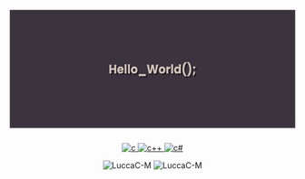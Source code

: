 <h1 align="center"> 
<img src="https://raw.githubusercontent.com/LuccaC-M/LuccaC-M/master/img/banner.png" alt="banner" width="550" height="210"/> 
</h1>
<p align="center">
<a href="https://www.w3schools.com/c/" target="_blank" rel="noreferrer"> 
<img src="https://skillicons.dev/icons?i=c" alt="c" width="35" height="35"/> 
</a>
<a href="https://www.w3schools.com/cpp/" target="_blank" rel="noreferrer"> 
<img src="https://skillicons.dev/icons?i=cpp" alt="c++" width="35" height="35"/> 
</a>
<a href="https://learn.microsoft.com/en-us/dotnet/csharp/" target="_blank" rel="noreferrer"> 
<img src="https://skillicons.dev/icons?i=cs" alt="c#" width="34" height="34"/> 
</a>  
</p>

<p align="center">
<img src="https://github-readme-stats-git-masterrstaa-rickstaa.vercel.app/api/top-langs?username=LuccaC-M&show_icons=true&theme=nord&locale=en&layout=compact" alt="LuccaC-M" />
<img src="https://github-readme-stats-sigma-five.vercel.app/api?username=LuccaC-M&show_icons=true&theme=nord" alt="LuccaC-M" />
</p>
